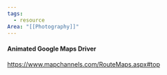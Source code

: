 ```yaml
---
tags:
  - resource
Area: "[[Photography]]"
---
```


#### Animated Google Maps Driver

https://www.mapchannels.com/RouteMaps.aspx#top
